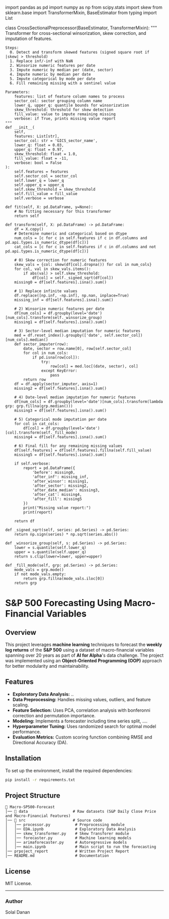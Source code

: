 import pandas as pd
import numpy as np
from scipy.stats import skew
from sklearn.base import TransformerMixin, BaseEstimator
from typing import List

class CrossSectionalPreprocessor(BaseEstimator, TransformerMixin):
    """
    Transformer for cross-sectional winsorization, skew correction, and imputation of features.

    Steps:
      0. Detect and transform skewed features (signed square root if |skew| > threshold)
      1. Replace inf/-inf with NaN
      2. Winsorize numeric features per date
      3. Impute numeric by median per (date, sector)
      4. Impute numeric by median per date
      5. Impute categorical by mode per date
      6. Fill remaining missing with a sentinel value

    Parameters:
        features: list of feature column names to process
        sector_col: sector grouping column name
        lower_q, upper_q: quantile bounds for winsorization
        skew_threshold: threshold for skew detection
        fill_value: value to impute remaining missing
        verbose: if True, prints missing value report
    """
    def __init__(
        self,
        features: List[str],
        sector_col: str = 'GICS_sector_name',
        lower_q: float = 0.03,
        upper_q: float = 0.97,
        skew_threshold: float = 1.0,
        fill_value: float = -11,
        verbose: bool = False
    ):
        self.features = features
        self.sector_col = sector_col
        self.lower_q = lower_q
        self.upper_q = upper_q
        self.skew_threshold = skew_threshold
        self.fill_value = fill_value
        self.verbose = verbose

    def fit(self, X: pd.DataFrame, y=None):
        # No fitting necessary for this transformer
        return self

    def transform(self, X: pd.DataFrame) -> pd.DataFrame:
        df = X.copy()
        # Determine numeric and categorical based on dtype
        num_cols = [c for c in self.features if c in df.columns and pd.api.types.is_numeric_dtype(df[c])]
        cat_cols = [c for c in self.features if c in df.columns and not pd.api.types.is_numeric_dtype(df[c])]

        # 0) Skew correction for numeric features
        skew_vals = {col: skew(df[col].dropna()) for col in num_cols}
        for col, val in skew_vals.items():
            if abs(val) > self.skew_threshold:
                df[col] = self._signed_sqrt(df[col])
        missing0 = df[self.features].isna().sum()

        # 1) Replace infinite values
        df.replace([np.inf, -np.inf], np.nan, inplace=True)
        missing_inf = df[self.features].isna().sum()

        # 2) Winsorize numeric features per date
        df[num_cols] = df.groupby(level='date')[num_cols].transform(self._winsorize_group)
        missing1 = df[self.features].isna().sum()

        # 3) Sector-level median imputation for numeric features
        med = df.reset_index().groupby(['date', self.sector_col])[num_cols].median()
        def sector_imputer(row):
            date, sector = row.name[0], row[self.sector_col]
            for col in num_cols:
                if pd.isna(row[col]):
                    try:
                        row[col] = med.loc[(date, sector), col]
                    except KeyError:
                        pass
            return row
        df = df.apply(sector_imputer, axis=1)
        missing2 = df[self.features].isna().sum()

        # 4) Date-level median imputation for numeric features
        df[num_cols] = df.groupby(level='date')[num_cols].transform(lambda grp: grp.fillna(grp.median()))
        missing3 = df[self.features].isna().sum()

        # 5) Categorical mode imputation per date
        for col in cat_cols:
            df[col] = df.groupby(level='date')[col].transform(self._fill_mode)
        missing4 = df[self.features].isna().sum()

        # 6) Final fill for any remaining missing values
        df[self.features] = df[self.features].fillna(self.fill_value)
        missing5 = df[self.features].isna().sum()

        if self.verbose:
            report = pd.DataFrame({
                'before': missing0,
                'after_inf': missing_inf,
                'after_winsor': missing1,
                'after_sector': missing2,
                'after_date_median': missing3,
                'after_cat': missing4,
                'after_fill': missing5
            })
            print("Missing value report:")
            print(report)

        return df

    def _signed_sqrt(self, series: pd.Series) -> pd.Series:
        return np.sign(series) * np.sqrt(series.abs())

    def _winsorize_group(self, s: pd.Series) -> pd.Series:
        lower = s.quantile(self.lower_q)
        upper = s.quantile(self.upper_q)
        return s.clip(lower=lower, upper=upper)

    def _fill_mode(self, grp: pd.Series) -> pd.Series:
        mode_vals = grp.mode()
        if not mode_vals.empty:
            return grp.fillna(mode_vals.iloc[0])
        return grp


# S&P 500 Forecasting Using Macro-Financial Variables

## Overview
This project leverages **machine learning** techniques to forecast the **weekly log returns** of the **S&P 500** using a dataset of macro-financial variables spanning over 20 years as part of **AI for Alpha**'s data challenge. The project was implemented using an **Object-Oriented Programming (OOP)** approach for better modularity and maintainability.

## Features
- **Exploratory Data Analysis:** ..
- **Data Preprocessing:** Handles missing values, outliers, and feature scaling.
- **Feature Selection:** Uses PCA, correlation analysis with bonferonni correction and permutation importance.
- **Modeling:** Implements a forecaster including time series split, ....
- **Hyperparameter Tuning:** Uses randomized search for optimal model performance.
- **Evaluation Metrics:** Custom scoring function combining RMSE and Directional Accuracy (DA).

## Installation
To set up the environment, install the required dependencies:

```bash
pip install -r requirements.txt
```

## Project Structure
```plaintext
📂 Macro-SP500-Forecast
│── 📂 data                    # Raw datasets (S&P Daily Close Price and Macro-Financial Features)
│── 📂 src                     # Source code
│   │── processor.py           # Preprocessing module
│   │── EDA.ipynb              # Exploratory Data Analysis
│   │── skew_transformer.py    # Skew Transforer module
│   │── forecaster.py          # Machine learning models
│   │── arimaforecaster.py     # Autoregressive models
│   │── main.ipynb             # Main script to run the forecasting
│── prpoject_report            # Written Project Report
│── README.md                  # Documentation
```

## License
MIT License.

---
### Author
Solal Danan
